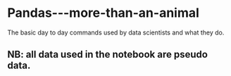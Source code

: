 # Pandas---more-than-an-animal
The basic day to day commands used by data scientists and what they do.

## NB: all data used in the notebook are pseudo data.

